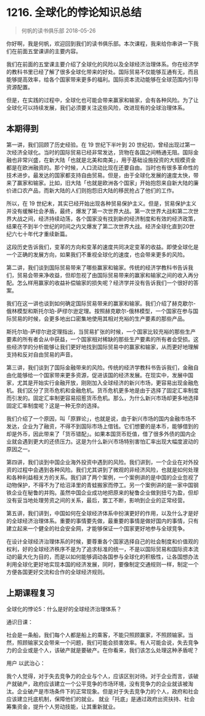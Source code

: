 # 1216. 全球化的悖论知识总结
> 何帆的读书俱乐部
2018-05-26

你好啊，我是何帆，欢迎回到我们的读书俱乐部。本次课程，我来给你串讲一下我们在前面五堂课讲的主要内容。

我们在前面的五堂课主要介绍了全球化的风险以及全球经济治理体系。你在经济学的教科书里已经了解了很多全球化带来的好处。国际贸易不仅能够互通有无，而且能够提高效率，给各个国家带来更多的福利。国际资本流动能够在全球范围内引导资源配置。

但是，在实践的过程中，全球化也可能会带来赢家和输家，会有各种风险。为了让全球化可以持续发展，我们必须要关注这些风险，改进现有的全球治理体系。

## 本期得到

第一讲，我们回顾了历史经验。在 19 世纪下半叶到 20 世纪初，曾经出现过第一次经济全球化。当时的国际贸易已经非常发达，货物在各国之间畅通无阻。国际金融也非常兴盛，在新大陆「也就是北美和南美」，用于基础设施投资的大规模资金都是在欧洲融资的。那个时候，人口流动比现在还要自由。当时也有很多革命性的技术进步。最发达的国家都支持自由贸易。但是，由于全球化发展的速度太快，带来了赢家和输家。比如，旧大陆「也就是欧洲各个国家」开始抱怨来自新大陆的廉价进口农产品，而新大陆的人们则抱怨旧大陆的移民抢占了他们的工作。

所以，在 19 世纪末，其实已经开始出现各种贸易保护主义。但是，贸易保护主义并没有缓解社会矛盾，最终，爆发了第一次世界大战。第一次世界大战和第二次世界大战之间，经济持续动荡，各个国家没有找到新的经济制度和有效的经济政策，结果在不到半个世纪的时间之内又爆发了第二次世界大战。经济全球化直到20世纪六七十年代才重续新篇。

这段历史告诉我们，变革的方向和变革的速度共同决定变革的收益。即使全球化是一个正确的发展方向，如果我们不重视全球化的速度，也会带来更多的风险。

第二讲，我们谈到国际贸易带来了哪些赢家和输家。传统的经济学教科书告诉我们，贸易会带来净收益，但却忽视了由国际贸易带来的赢家和输家之间的收入再分配。怎么样用赢家的收益补偿输家的损失呢？经济学并没有告诉我们一个很好的答案。

我们在这一讲也谈到如何确定国际贸易带来的赢家和输家。我们介绍了赫克歇尔-俄林模型和斯托尔珀-萨缪尔逊定理。按照赫克歇尔-俄林模型，一个国家在参与国际贸易的时候，会更多地出口密集地使用其相对充裕的生产要素的那些产品。

斯托尔珀-萨缪尔逊定理指出，当贸易扩张的时候，一个国家比较充裕的那些生产要素的所有者会从中获益，一个国家相对稀缺的那些生产要素的所有者会受损。这些经济学的分析能够让我们更好地找到国际贸易中的赢家和输家，从而更好地理解支持和反对自由贸易的声音。

第三讲，我们谈到了国际金融带来的风险。传统的经济学教科书告诉我们，金融自由化能够给一个国家带来更多资源，促进该国的经济发展。在现实中，发展中国家，尤其是开始实行金融开放，刚刚加入全球经济的新兴市场，更容易出现金融危机。我们区分了货币危机和金融危机。货币危机更多地是由于选择了固定汇率制度而引发的。固定汇率制更容易招惹货币危机。那么，为什么新兴市场却更多地选择固定汇率制度呢？这是一种无奈的选择。

我们介绍了一个原因，叫「原罪论」，也就是说，由于新兴市场的国内金融市场不发达，企业为了融资，不得不到国际市场上借钱。它们想要的是本币，能够借到的却是外币，因此带来了「货币错配」。如果本国货币贬值，借了很多外债的国内企业就会遇到更大的还债压力。这是为什么新兴市场特别害怕汇率出现大幅度波动的原因之一。

第四讲，我们谈到中国企业海外投资中遇到的风险。我们讲到，一个企业在对外投资的过程中会遇到各种风险。我们尤其讲到了微观的非经济风险，也就是如何处理和各种利益相关方的关系。我们讲了两个案例，一个案例讲的是中国的企业忽视了动物保护，不得不为了给沼泽里的青蛙搬家而停工。另一个案例讲的是一家中国钢铁企业在秘鲁的并购。虽然中国企业成功地把原来的秘鲁企业做到扭亏为盈，但却没有妥当地处理劳资之间的关系，最后，罢工不断，影响到企业的正常经营。

第五讲，我们讲到，中国如何在全球经济体系中扮演更好的作用，以及什么才是好的全球经济治理体系。重要的事情要先做，最重要的事情是做好国内的事情，只有建立起来一个健全的社会安全网，才能够保证一个国家更好地参与全球竞争。

在设计全球经济治理体系的时候，要尊重各个国家选择自己的社会制度和价值观的权利，好的全球经济秩序不是为了追求标准的统一，不是以国际贸易和国际资本流动的最大化为目的，而是以如何能够调动各国参与全球化的积极性，让各国想办法利用全球化更好地实现本国的经济发展，同时，要像制定交通规则一样，制定一个方便各国更好交流和合作的全球经济规则。

## 上期课程复习

全球化的悖论5：什么是好的全球经济治理体系？

通识日课：

社会是一条船，我们每个人都是船上的乘客，不能只照顾赢家，不照顾输家。当然，照顾输家又会带来一个问题，我们可能会损害效率。有人可能会说，失去竞争力的企业或是个人，该破产就是要破产。在你看来，我们该怎么处理这种矛盾呢？

用户 以武治心：

我个人觉得，对于失去竞争力的企业与个人，应该区别对待。对于企业而言，该破产就破产，政府应该建立一个公平竞争的市场环境，没有竞争力的企业就该被淘汰。企业破产是市场条件下的正常现象。但是对于失去竞争力的个人，政府和社会应该建立托底机制，保障他们的就业。 就业「托底」是通过政府出资扶持、社会筹集资金，提升个人劳动技能，让其重新就业。




